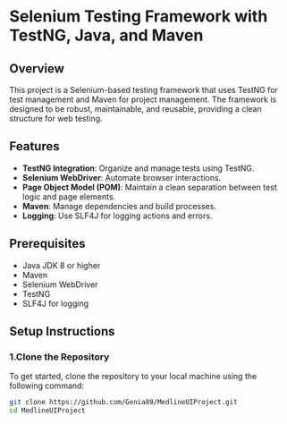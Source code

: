 # Selenium Testing Framework with TestNG, Java, and Maven
## Overview
This project is a Selenium-based testing framework that uses TestNG for test management and Maven for project management. The framework is designed to be robust, maintainable, and reusable, providing a clean structure for web testing.

## Features
- **TestNG Integration**: Organize and manage tests using TestNG.
- **Selenium WebDriver**: Automate browser interactions.
- **Page Object Model (POM)**: Maintain a clean separation between test logic and page elements.
- **Maven**: Manage dependencies and build processes.
- **Logging**: Use SLF4J for logging actions and errors.

## Prerequisites
- Java JDK 8 or higher
- Maven
- Selenium WebDriver
- TestNG
- SLF4J for logging

## Setup Instructions
### 1.Clone the Repository
To get started, clone the repository to your local machine using the following command:

```sh
git clone https://github.com/Genia89/MedlineUIProject.git
cd MedlineUIProject

